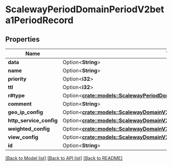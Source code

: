 # ScalewayPeriodDomainPeriodV2beta1PeriodRecord

## Properties

Name | Type | Description | Notes
------------ | ------------- | ------------- | -------------
**data** | Option<**String**> |  | [optional]
**name** | Option<**String**> |  | [optional]
**priority** | Option<**i32**> |  | [optional]
**ttl** | Option<**i32**> |  | [optional]
**r#type** | Option<[**crate::models::ScalewayPeriodDomainPeriodV2beta1PeriodRecordPeriodType**](scaleway.domain.v2beta1.Record.Type.md)> |  | [optional]
**comment** | Option<**String**> |  | [optional]
**geo_ip_config** | Option<[**crate::models::ScalewayDomainV2beta1RecordGeoIpConfig**](scaleway_domain_v2beta1_Record_geo_ip_config.md)> |  | [optional]
**http_service_config** | Option<[**crate::models::ScalewayDomainV2beta1RecordHttpServiceConfig**](scaleway_domain_v2beta1_Record_http_service_config.md)> |  | [optional]
**weighted_config** | Option<[**crate::models::ScalewayDomainV2beta1RecordWeightedConfig**](scaleway_domain_v2beta1_Record_weighted_config.md)> |  | [optional]
**view_config** | Option<[**crate::models::ScalewayDomainV2beta1RecordViewConfig**](scaleway_domain_v2beta1_Record_view_config.md)> |  | [optional]
**id** | Option<**String**> |  | [optional]

[[Back to Model list]](../README.md#documentation-for-models) [[Back to API list]](../README.md#documentation-for-api-endpoints) [[Back to README]](../README.md)


